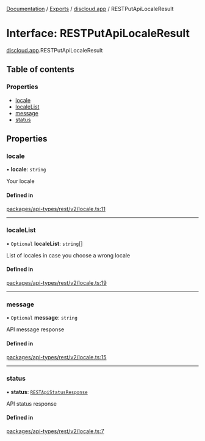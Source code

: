 [Documentation](../README.md) / [Exports](../modules.md) / [discloud.app](../modules/discloud_app.md) / RESTPutApiLocaleResult

# Interface: RESTPutApiLocaleResult

[discloud.app](../modules/discloud_app.md).RESTPutApiLocaleResult

## Table of contents

### Properties

- [locale](discloud_app.RESTPutApiLocaleResult.md#locale)
- [localeList](discloud_app.RESTPutApiLocaleResult.md#localelist)
- [message](discloud_app.RESTPutApiLocaleResult.md#message)
- [status](discloud_app.RESTPutApiLocaleResult.md#status)

## Properties

### locale

• **locale**: `string`

Your locale

#### Defined in

[packages/api-types/rest/v2/locale.ts:11](https://github.com/discloud/discloud.app/blob/4f75b2e/packages/api-types/rest/v2/locale.ts#L11)

___

### localeList

• `Optional` **localeList**: `string`[]

List of locales in case you choose a wrong locale

#### Defined in

[packages/api-types/rest/v2/locale.ts:19](https://github.com/discloud/discloud.app/blob/4f75b2e/packages/api-types/rest/v2/locale.ts#L19)

___

### message

• `Optional` **message**: `string`

API message response

#### Defined in

[packages/api-types/rest/v2/locale.ts:15](https://github.com/discloud/discloud.app/blob/4f75b2e/packages/api-types/rest/v2/locale.ts#L15)

___

### status

• **status**: [`RESTApiStatusResponse`](../modules/discloud_app.md#restapistatusresponse)

API status response

#### Defined in

[packages/api-types/rest/v2/locale.ts:7](https://github.com/discloud/discloud.app/blob/4f75b2e/packages/api-types/rest/v2/locale.ts#L7)
